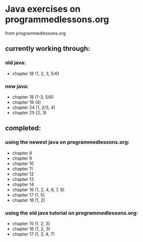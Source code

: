 # Java exercises on programmedlessons.org

from programmedlessons.org

## currently working through:

### old java:

* chapter 18 (1, 2, 3, 5/6)

### new java:

* chapter 18 (1-3, 5/6)
* chapter 19 (4)
* chapter 24 (1, 2/3, 4)
* chapter 25 (2, 3)

## completed:

### using the newest java on programmedlessons.org: 

* chapter 8
* chapter 9
* chapter 10
* chapter 11
* chapter 12
* chapter 13
* chapter 14
* chapter 16 (1, 2, 4, 6, 7, 8)
* chapter 17 (1, 5)
* chapter 18 (1, 2)

### using the old java tutorial on programmedlessons.org:

* chapter 15 (1, 2, 3)
* chapter 16 (1, 2, 3)
* chapter 17 (1, 3, 4, 7)

